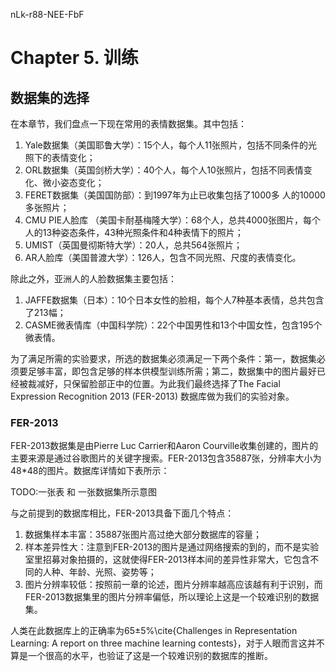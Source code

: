 nLk-r88-NEE-FbF
# Chapter 5. 训练

## 数据集的选择

在本章节，我们盘点一下现在常用的表情数据集。其中包括：

1. Yale数据集（美国耶鲁大学）：15个人，每个人11张照片，包括不同条件的光照下的表情变化；
2. ORL数据集（英国剑桥大学）：40个人，每个人10张照片，包括不同表情变化、微小姿态变化；
3. FERET数据集（美国国防部）：到1997年为止已收集包括了1000多 人的10000多张照片；
4. CMU PIE人脸库 （美国卡耐基梅隆大学）：68个人，总共4000张图片，每个人的13种姿态条件，43种光照条件和4种表情下的照片；
5. UMIST（英国曼彻斯特大学）：20人，总共564张照片；
6. AR人脸库（美国普渡大学）：126人，包含不同光照、尺度的表情变化。

除此之外，亚洲人的人脸数据集主要包括：

1. JAFFE数据集（日本）：10个日本女性的脸相，每个人7种基本表情，总共包含了213幅；
2. CASME微表情库（中国科学院）：22个中国男性和13个中国女性，包含195个微表情。

为了满足所需的实验要求，所选的数据集必须满足一下两个条件：第一，数据集必须要足够丰富，即包含足够的样本供模型训练所需；第二，数据集中的图片最好已经被裁减好，只保留脸部正中的位置。为此我们最终选择了The Facial Expression Recognition 2013 (FER-2013) 数据库做为我们的实验对象。

### FER-2013

FER-2013数据集是由Pierre Luc Carrier和Aaron Courville收集创建的，图片的主要来源是通过谷歌图片的关键字搜索。FER-2013包含35887张，分辨率大小为48*48的图片。数据库详情如下表所示：

TODO:一张表 和 一张数据集所示意图

与之前提到的数据库相比，FER-2013具备下面几个特点：

1. 数据集样本丰富：35887张图片高过绝大部分数据库的容量；
2. 样本差异性大：注意到FER-2013的图片是通过网络搜索的到的，而不是实验室里招募对象拍摄的，这就使得FER-2013样本间的差异性非常大，它包含不同的人种、年龄、光照、姿势等；
3. 图片分辨率较低：按照前一章的论述，图片分辨率越高应该越有利于识别，而FER-2013数据集里的图片分辨率偏低，所以理论上这是一个较难识别的数据集。

人类在此数据库上的正确率为65±5%\cite{Challenges in Representation Learning: A report on three machine learning contests}，对于人眼而言这并不算是一个很高的水平，也验证了这是一个较难识别的数据库的推断。
